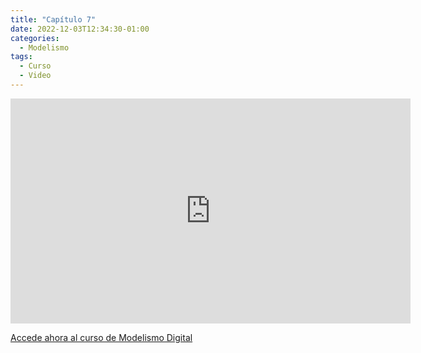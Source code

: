 ```yaml
---
title: "Capítulo 7"
date: 2022-12-03T12:34:30-01:00
categories:
  - Modelismo
tags:
  - Curso
  - Video
---
```


<span id="chapterTitle"></span>            
<iframe id="chapterSrc" src="https://player.vimeo.com/video/655858613?h=656ceb1cad&title=0&byline=0&portrait=0" width="640" height="360" frameborder="0" allow="autoplay; fullscreen; picture-in-picture" allowfullscreen></iframe>
<div id=chapterDescription></div>

<a href="//ModelismoDigital.com">Accede ahora al curso de Modelismo Digital</a>

<script src="../../../chapters.js"></script>
<script>
  setChapter(7);
</script>
